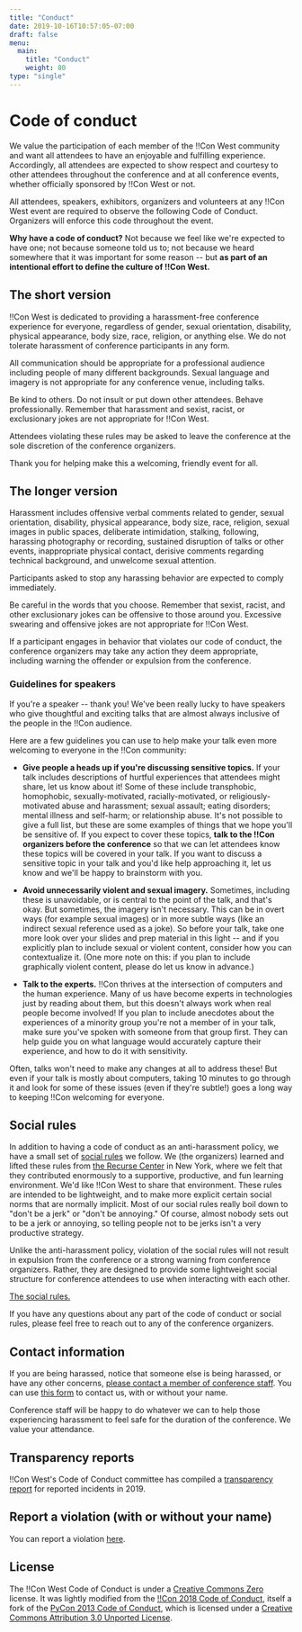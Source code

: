 ```yaml
---
title: "Conduct"
date: 2019-10-16T10:57:05-07:00
draft: false
menu:
  main:
    title: "Conduct"
    weight: 80
type: "single"
---
```


# Code of conduct

We value the participation of each member of the !!Con West community and want all
attendees to have an enjoyable and fulfilling experience. Accordingly, all
attendees are expected to show respect and courtesy to other attendees
throughout the conference and at all conference events, whether officially
sponsored by !!Con West or not.

All attendees, speakers, exhibitors, organizers and volunteers at any !!Con West
event are required to observe the following Code of Conduct. Organizers will
enforce this code throughout the event.

**Why have a code of conduct?** Not because we feel like we're expected to have
one; not because someone told us to; not because we heard somewhere that it was
important for some reason -- but **as part of an intentional effort to define
the culture of !!Con West.**

## The short version

!!Con West is dedicated to providing a harassment-free conference experience for
everyone, regardless of gender, sexual orientation, disability, physical
appearance, body size, race, religion, or anything else. We do not tolerate
harassment of conference participants in any form.

All communication should be appropriate for a professional audience including
people of many different backgrounds. Sexual language and imagery is not
appropriate for any conference venue, including talks.

Be kind to others. Do not insult or put down other attendees. Behave
professionally. Remember that harassment and sexist, racist, or exclusionary
jokes are not appropriate for !!Con West.

Attendees violating these rules may be asked to leave the conference at the sole
discretion of the conference organizers.

Thank you for helping make this a welcoming, friendly event for all.

## The longer version

Harassment includes offensive verbal comments related to gender, sexual
orientation, disability, physical appearance, body size, race, religion, sexual
images in public spaces, deliberate intimidation, stalking, following, harassing
photography or recording, sustained disruption of talks or other events,
inappropriate physical contact, derisive comments regarding technical
background, and unwelcome sexual attention.

Participants asked to stop any harassing behavior are expected to comply
immediately.

Be careful in the words that you choose. Remember that sexist, racist, and other
exclusionary jokes can be offensive to those around you. Excessive swearing and
offensive jokes are not appropriate for !!Con West.

If a participant engages in behavior that violates our code of conduct,
the conference organizers may take any action they deem appropriate, including
warning the offender or expulsion from the conference.

### Guidelines for speakers

If you're a speaker -- thank you!  We've been really lucky to have speakers
who give thoughtful and exciting talks that are almost always inclusive of
the people in the !!Con audience.

Here are a few guidelines you can use to help make your talk even more
welcoming to everyone in the !!Con community:

* **Give people a heads up if you're discussing sensitive topics.**  If your
  talk includes descriptions of hurtful experiences that attendees might
  share, let us know about it!  Some of these include transphobic,
  homophobic, sexually-motivated, racially-motivated, or
  religiously-motivated abuse and harassment; sexual assault; eating
  disorders; mental illness and self-harm; or relationship abuse.  It's not
  possible to give a full list, but these are some examples of things that
  we hope you'll be sensitive of.  If you expect to cover these topics, **talk
  to the !!Con organizers before the conference** so that we can let attendees
  know these topics will be covered in your talk.  If you want to discuss a
  sensitive topic in your talk and you'd like help approaching it, let us
  know and we'll be happy to brainstorm with you.

* **Avoid unnecessarily violent and sexual imagery.**  Sometimes, including
  these is unavoidable, or is central to the point of the talk, and that's
  okay.  But sometimes, the imagery isn't necessary.  This can be in overt
  ways (for example sexual images) or in more subtle ways (like an indirect
  sexual reference used as a joke).  So before your talk, take one more look
  over your slides and prep material in this light -- and if you explicitly
  plan to include sexual or violent content, consider how you can
  contextualize it.  (One more note on this: if you plan to include
  graphically violent content, please do let us know in advance.)

* **Talk to the experts.**  !!Con thrives at the intersection of computers
  and the human experience.  Many of us have become experts in technologies
  just by reading about them, but this doesn't always work when real people
  become involved!  If you plan to include anecdotes about the experiences
  of a minority group you're not a member of in your talk, make sure you've
  spoken with someone from that group first.  They can help guide you on
  what language would accurately capture their experience, and how to do it
  with sensitivity.

Often, talks won't need to make any changes at all to address these!  But
even if your talk is mostly about computers, taking 10 minutes to go through
it and look for some of these issues (even if they're subtle!) goes a long
way to keeping !!Con welcoming for everyone.

## Social rules

In addition to having a code of conduct as an anti-harassment policy, we have a
small set of [social rules](https://www.recurse.com/manual#sub-sec-social-rules)
we follow. We (the organizers) learned and lifted these rules from [the Recurse
Center](https://www.recurse.com/) in New York, where we felt that they
contributed enormously to a supportive, productive, and fun learning
environment. We'd like !!Con West to share that environment. These rules are
intended to be lightweight, and to make more explicit certain social norms that
are normally implicit. Most of our social rules really boil down to "don't be a
jerk" or "don't be annoying." Of course, almost nobody sets out to be a jerk or
annoying, so telling people not to be jerks isn't a very productive strategy.

Unlike the anti-harassment policy, violation of the social rules will not result
in expulsion from the conference or a strong warning from conference organizers.
Rather, they are designed to provide some lightweight social structure for
conference attendees to use when interacting with each other.

[The social rules.](https://www.recurse.com/manual#sub-sec-social-rules)

If you have any questions about any part of the code of conduct or social rules,
please feel free to reach out to any of the conference organizers.

## Contact information

If you are being harassed, notice that someone else is being harassed, or have
any other concerns, [please contact a member of conference
staff](mailto:west-2020@exclamation.foundation). You can use [this form](https://forms.gle/voRRAKdmA2LcrLHz5) 
to contact us, with or without your name.

Conference staff will be happy to do whatever we can to help those experiencing
harassment to feel safe for the duration of the conference. We value your
attendance.

## Transparency reports

!!Con West's Code of Conduct committee has compiled a [transparency
report](/2019/conduct-transparency) for reported incidents in 2019.

## Report a violation (with or without your name)

You can report a violation [here](https://forms.gle/voRRAKdmA2LcrLHz5).

## License

<!-- TODO: generalize this to the !F Code of Conduct -->

The !!Con West Code of Conduct is under a [Creative Commons
Zero](http://creativecommons.org/about/cc0) license. It was lightly modified
from the [!!Con 2018 Code of Conduct](http://bangbangcon.com/conduct.html),
itself a fork of the [PyCon 2013 Code of
Conduct](https://us.pycon.org/2013/about/code-of-conduct/), which is licensed
under a [Creative Commons Attribution 3.0 Unported
License](http://creativecommons.org/licenses/by/3.0/).

